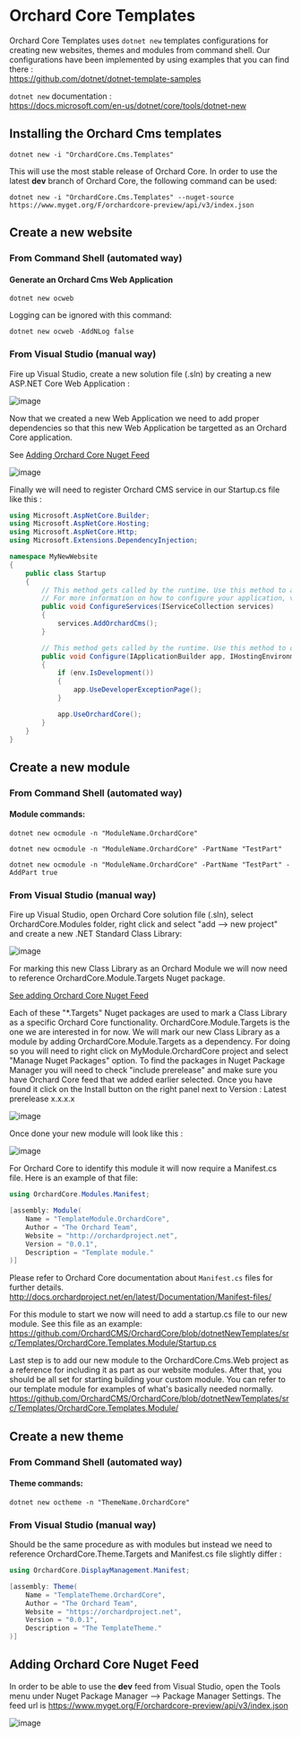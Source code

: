 # Orchard Core Templates

Orchard Core Templates uses `dotnet new` templates configurations for creating new websites, themes and modules from command shell. Our configurations have been implemented by using examples that you can find there :  
https://github.com/dotnet/dotnet-template-samples

`dotnet new` documentation :  
https://docs.microsoft.com/en-us/dotnet/core/tools/dotnet-new

## Installing the Orchard Cms templates

```CMD
dotnet new -i "OrchardCore.Cms.Templates"  
```

This will use the most stable release of Orchard Core. In order to use the latest __dev__ branch of Orchard Core, the following command can be used:

```CMD
dotnet new -i "OrchardCore.Cms.Templates" --nuget-source https://www.myget.org/F/orchardcore-preview/api/v3/index.json  
```

## Create a new website

### From Command Shell (automated way)

#### Generate an Orchard Cms Web Application

```CMD
dotnet new ocweb  
```

Logging can be ignored with this command:

```CMD
dotnet new ocweb -AddNLog false
```

### From Visual Studio (manual way)

Fire up Visual Studio, create a new solution file (.sln) by creating a new ASP.NET Core Web Application : 

![image](/src/docs/assets/images/templates/orchard-screencast-1.gif)

Now that we created a new Web Application we need to add proper dependencies so that this new Web Application be targetted as an Orchard Core application.

See [Adding Orchard Core Nuget Feed](#adding-orchard-core-nuget-feed)

![image](/src/docs/assets/images/templates/orchard-screencast-2.gif)

Finally we will need to register Orchard CMS service in our Startup.cs file like this : 

```C#
using Microsoft.AspNetCore.Builder;
using Microsoft.AspNetCore.Hosting;
using Microsoft.AspNetCore.Http;
using Microsoft.Extensions.DependencyInjection;

namespace MyNewWebsite
{
    public class Startup
    {
        // This method gets called by the runtime. Use this method to add services to the container.
        // For more information on how to configure your application, visit https://go.microsoft.com/fwlink/?LinkID=398940
        public void ConfigureServices(IServiceCollection services)
        {
            services.AddOrchardCms();
        }

        // This method gets called by the runtime. Use this method to configure the HTTP request pipeline.
        public void Configure(IApplicationBuilder app, IHostingEnvironment env)
        {
            if (env.IsDevelopment())
            {
                app.UseDeveloperExceptionPage();
            }

            app.UseOrchardCore();
        }
    }
}
```

## Create a new module

### From Command Shell (automated way)

#### Module commands:

```CMD
dotnet new ocmodule -n "ModuleName.OrchardCore"

dotnet new ocmodule -n "ModuleName.OrchardCore" -PartName "TestPart"

dotnet new ocmodule -n "ModuleName.OrchardCore" -PartName "TestPart" -AddPart true
```

### From Visual Studio (manual way)

Fire up Visual Studio, open Orchard Core solution file (.sln), select OrchardCore.Modules folder, right click and select "add --> new project" and create a new .NET Standard Class Library:

![image](/src/docs/assets/images/templates/38450533-6c0fbc98-39ed-11e8-91a5-d26a1105b91a.png)

For marking this new Class Library as an Orchard Module we will now need to reference OrchardCore.Module.Targets Nuget package.

[See adding Orchard Core Nuget Feed](#adding-orchard-core-nuget-feed)

Each of these "*.Targets" Nuget packages are used to mark a Class Library as a specific Orchard Core functionality. OrchardCore.Module.Targets is the one we are interested in for now. We will mark our new Class Library as a module by adding OrchardCore.Module.Targets as a dependency. For doing so you will need to right click on MyModule.OrchardCore project and select "Manage Nuget Packages" option. To find the packages in Nuget Package Manager you will need to check "include prerelease" and make sure you have Orchard Core feed that we added earlier selected. Once you have found it click on the Install button on the right panel next to Version : Latest prerelease x.x.x.x

![image](/src/docs/assets/images/templates/38450558-f4b83098-39ed-11e8-93c7-0fd9e5112dff.png)

Once done your new module will look like this : 

![image](/src/docs/assets/images/templates/38450628-31c8e2b0-39ef-11e8-9de7-c15f0c6544c5.png)

For Orchard Core to identify this module it will now require a Manifest.cs file. Here is an example of that file:

```C#
using OrchardCore.Modules.Manifest;

[assembly: Module(
    Name = "TemplateModule.OrchardCore",
    Author = "The Orchard Team",
    Website = "http://orchardproject.net",
    Version = "0.0.1",
    Description = "Template module."
)]

```

Please refer to Orchard Core documentation about `Manifest.cs` files for further details.  
http://docs.orchardproject.net/en/latest/Documentation/Manifest-files/

For this module to start we now will need to add a startup.cs file to our new module. See this file as an example:  
https://github.com/OrchardCMS/OrchardCore/blob/dotnetNewTemplates/src/Templates/OrchardCore.Templates.Module/Startup.cs

Last step is to add our new module to the OrchardCore.Cms.Web project as a reference for including it as part as our website modules. After that, you should be all set for starting building your custom module. You can refer to our template module for examples of what's basically needed normally. https://github.com/OrchardCMS/OrchardCore/blob/dotnetNewTemplates/src/Templates/OrchardCore.Templates.Module/

## Create a new theme

### From Command Shell (automated way)

#### Theme commands:

`dotnet new octheme -n "ThemeName.OrchardCore"`

### From Visual Studio (manual way)

Should be the same procedure as with modules but instead we need to reference OrchardCore.Theme.Targets and Manifest.cs file slightly differ : 

```C#
using OrchardCore.DisplayManagement.Manifest;

[assembly: Theme(
    Name = "TemplateTheme.OrchardCore",
    Author = "The Orchard Team",
    Website = "https://orchardproject.net",
    Version = "0.0.1",
    Description = "The TemplateTheme."
)]
```

## Adding Orchard Core Nuget Feed

In order to be able to use the __dev__ feed from Visual Studio, open the Tools menu under Nuget Package Manager --> Package Manager Settings.
The feed url is https://www.myget.org/F/orchardcore-preview/api/v3/index.json

![image](/src/docs/assets/images/templates/38450422-63670f1c-39eb-11e8-9c14-0743f0a4da42.png)